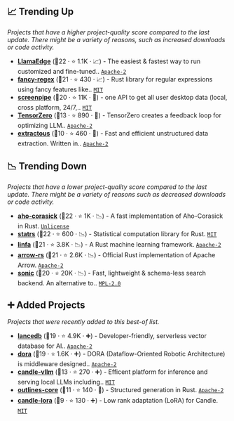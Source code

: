 ## 📈 Trending Up

_Projects that have a higher project-quality score compared to the last update. There might be a variety of reasons, such as increased downloads or code activity._

- <b><a href="https://github.com/LlamaEdge/LlamaEdge">LlamaEdge</a></b> (🥈22 ·  ⭐ 1.1K · 📈) - The easiest & fastest way to run customized and fine-tuned.. <code><a href="http://bit.ly/3nYMfla">Apache-2</a></code>
- <b><a href="https://github.com/fancy-regex/fancy-regex">fancy-regex</a></b> (🥇21 ·  ⭐ 430 · 📈) - Rust library for regular expressions using fancy features like.. <code><a href="http://bit.ly/34MBwT8">MIT</a></code>
- <b><a href="https://github.com/mediar-ai/screenpipe">screenpipe</a></b> (🥈20 ·  ⭐ 11K · 🐣) - one API to get all user desktop data (local, cross platform, 24/7,.. <code><a href="http://bit.ly/34MBwT8">MIT</a></code>
- <b><a href="https://github.com/tensorzero/tensorzero">TensorZero</a></b> (🥉13 ·  ⭐ 890 · 🐣) - TensorZero creates a feedback loop for optimizing LLM.. <code><a href="http://bit.ly/3nYMfla">Apache-2</a></code>
- <b><a href="https://github.com/yobix-ai/extractous">extractous</a></b> (🥉10 ·  ⭐ 460 · 🐣) - Fast and efficient unstructured data extraction. Written in.. <code><a href="http://bit.ly/3nYMfla">Apache-2</a></code>

## 📉 Trending Down

_Projects that have a lower project-quality score compared to the last update. There might be a variety of reasons such as decreased downloads or code activity._

- <b><a href="https://github.com/BurntSushi/aho-corasick">aho-corasick</a></b> (🥇22 ·  ⭐ 1K · 📉) - A fast implementation of Aho-Corasick in Rust. <code><a href="http://bit.ly/3rvuUlR">Unlicense</a></code>
- <b><a href="https://github.com/statrs-dev/statrs">statrs</a></b> (🥇22 ·  ⭐ 600 · 📉) - Statistical computation library for Rust. <code><a href="http://bit.ly/34MBwT8">MIT</a></code>
- <b><a href="https://github.com/rust-ml/linfa">linfa</a></b> (🥇21 ·  ⭐ 3.8K · 📉) - A Rust machine learning framework. <code><a href="http://bit.ly/3nYMfla">Apache-2</a></code>
- <b><a href="https://github.com/apache/arrow-rs">arrow-rs</a></b> (🥈21 ·  ⭐ 2.6K · 📉) - Official Rust implementation of Apache Arrow. <code><a href="http://bit.ly/3nYMfla">Apache-2</a></code>
- <b><a href="https://github.com/valeriansaliou/sonic">sonic</a></b> (🥈20 ·  ⭐ 20K · 📉) - Fast, lightweight & schema-less search backend. An alternative to.. <code><a href="http://bit.ly/3postzC">MPL-2.0</a></code>

## ➕ Added Projects

_Projects that were recently added to this best-of list._

- <b><a href="https://github.com/lancedb/lancedb">lancedb</a></b> (🥈19 ·  ⭐ 4.9K · ➕) - Developer-friendly, serverless vector database for AI.. <code><a href="http://bit.ly/3nYMfla">Apache-2</a></code>
- <b><a href="https://github.com/dora-rs/dora">dora</a></b> (🥇19 ·  ⭐ 1.6K · ➕) - DORA (Dataflow-Oriented Robotic Architecture) is middleware designed.. <code><a href="http://bit.ly/3nYMfla">Apache-2</a></code>
- <b><a href="https://github.com/EricLBuehler/candle-vllm">candle-vllm</a></b> (🥉13 ·  ⭐ 270 · ➕) - Efficent platform for inference and serving local LLMs including.. <code><a href="http://bit.ly/34MBwT8">MIT</a></code>
- <b><a href="https://github.com/dottxt-ai/outlines-core">outlines-core</a></b> (🥉11 ·  ⭐ 140 · 🐣) - Structured generation in Rust. <code><a href="http://bit.ly/3nYMfla">Apache-2</a></code>
- <b><a href="https://github.com/EricLBuehler/candle-lora">candle-lora</a></b> (🥉9 ·  ⭐ 130 · ➕) - Low rank adaptation (LoRA) for Candle. <code><a href="http://bit.ly/34MBwT8">MIT</a></code>

